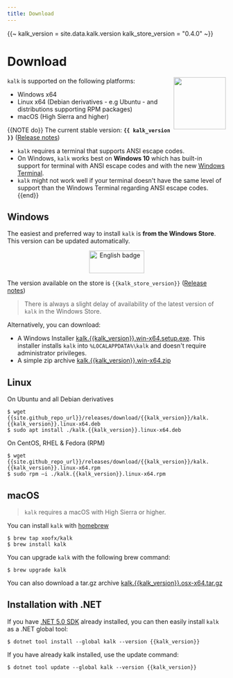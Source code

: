 ```yaml
---
title: Download
---
```

{{~ 
kalk_version = site.data.kalk.version 
kalk_store_version = "0.4.0"
~}}
# Download

<img align="right" width="120px" height="120px" src="/img/kalk-logo-large.png">

`kalk` is supported on the following platforms:

- Windows x64
- Linux x64 (Debian derivatives - e.g Ubuntu - and distributions supporting RPM packages)
- macOS (High Sierra and higher)

{{NOTE do}}
The current stable version: **`{{ kalk_version }}`** ([Release notes]({{site.github_repo_url}}/releases/tag/{{kalk_version}}))

- `kalk` requires a terminal that supports ANSI escape codes. 
- On Windows, `kalk` works best on **Windows 10** which has built-in support for terminal with ANSI escape codes and with the new [Windows Terminal](https://www.microsoft.com/en-us/p/windows-terminal/9n0dx20hk701).
- `kalk` might not work well if your terminal doesn't have the same level of support than the Windows Terminal regarding ANSI escape codes.
{{end}}

## Windows

The easiest and preferred way to install `kalk` is **from the Windows Store**. This version can be updated automatically. 

<div style="text-align: center">
<a href='//www.microsoft.com/store/apps/9P54RK1PCSRV?cid=storebadge&ocid=badge'><img src='https://developer.microsoft.com/store/badges/images/English_get_L.png' alt='English badge' style='width: 127px; height: 52px;'/></a>
</div>

The version available on the store is `{{kalk_store_version}}` ([Release notes]({{site.github_repo_url}}/releases/tag/{{kalk_store_version}}))

> There is always a slight delay of availability of the latest version of `kalk` in the Windows Store.

Alternatively, you can download:

- A Windows Installer [kalk.{{kalk_version}}.win-x64.setup.exe]({{site.github_repo_url}}/releases/download/{{kalk_version}}/kalk.{{kalk_version}}.win-x64.setup.exe). This installer installs `kalk` into `%LOCALAPPDATA%\kalk` and doesn't require administrator privileges.
- A simple zip archive [kalk.{{kalk_version}}.win-x64.zip]({{site.github_repo_url}}/releases/download/{{kalk_version}}/kalk.{{kalk_version}}.win-x64.zip)

## Linux

On Ubuntu and all Debian derivatives

```shell-session
$ wget {{site.github_repo_url}}/releases/download/{{kalk_version}}/kalk.{{kalk_version}}.linux-x64.deb
$ sudo apt install ./kalk.{{kalk_version}}.linux-x64.deb
```

On CentOS, RHEL & Fedora (RPM)

```shell-session
$ wget {{site.github_repo_url}}/releases/download/{{kalk_version}}/kalk.{{kalk_version}}.linux-x64.rpm
$ sudo rpm –i ./kalk.{{kalk_version}}.linux-x64.rpm
```

## macOS

> `kalk` requires a macOS with High Sierra or higher.

You can install `kalk` with [homebrew](https://brew.sh/)

```shell-session
$ brew tap xoofx/kalk 
$ brew install kalk
```

You can upgrade `kalk` with the following brew command:

```shell-session
$ brew upgrade kalk
```

You can also download a tar.gz archive [kalk.{{kalk_version}}.osx-x64.tar.gz]({{site.github_repo_url}}/releases/download/{{kalk_version}}/kalk.{{kalk_version}}.osx-x64.tar.gz)

## Installation with .NET

If you have [.NET 5.0 SDK](https://dotnet.microsoft.com/download/dotnet/5.0) already installed, you can then easily install `kalk` as a .NET global tool:

```shell-session
$ dotnet tool install --global kalk --version {{kalk_version}}
```

If you have already kalk installed, use the update command:

```shell-session
$ dotnet tool update --global kalk --version {{kalk_version}}
```
